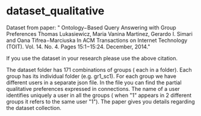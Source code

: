 # dataset_qualitative
Dataset from paper: " Ontology−Based Query Answering with Group Preferences Thomas Lukasiewicz‚ Maria Vanina Martinez‚ Gerardo I. Simari and Oana Tifrea−Marciuska In ACM Transactions on Internet Technology (TOIT). Vol. 14. No. 4. Pages 15:1−15:24. December, 2014."

If you use the dataset in your research please use the above citation.

The dataset folder has 171 combinations of groups ( each in a folder). Each group has its individual folder (e.g. gr1_sc1). For each group we have different users in a separate json file. In the file you can find the partial qualitative preferences expressed in connections. The name of a user identifies uniquely a user in all the groups ( when "1" appears in 2 different groups it refers to the same user "1"). The paper gives you details regarding the dataset collection.